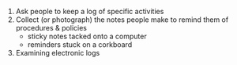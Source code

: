 1. Ask people to keep a log of specific activities
2. Collect (or photograph) the notes people make to remind them of procedures & policies
	- sticky notes tacked onto a computer
	- reminders stuck on a corkboard
3. Examining electronic logs